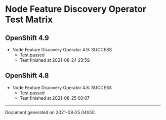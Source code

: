 
Node Feature Discovery Operator Test Matrix
===========================================

OpenShift 4.9
-------------


* Node Feature Discovery Operator 4.9: SUCCESS
  - Test passed
  - Test finished at 2021-08-24 23:59

OpenShift 4.8
-------------


* Node Feature Discovery Operator 4.8: SUCCESS
  - Test passed
  - Test finished at 2021-08-25 00:07


---
Document generated on 2021-08-25 04h50.

